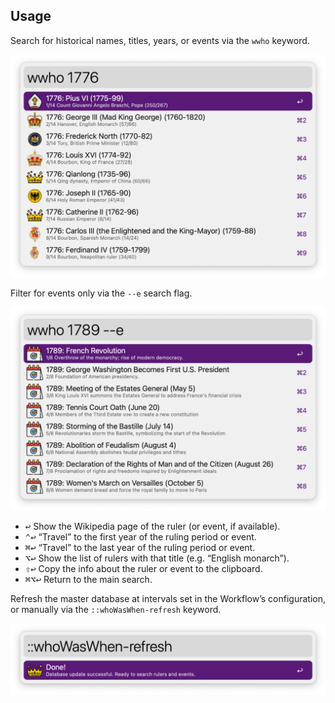 ## Usage

Search for historical names, titles, years, or events via the `wwho` keyword.

![Main search for year, names, titles](images/search.png)

Filter for events only via the `--e` search flag.

![Search filtering for events only](images/events.png)

* <kbd>↩</kbd> Show the Wikipedia page of the ruler (or event, if available).
* <kbd>⌃</kbd>️️<kbd>↩</kbd> “Travel” to the first year of the ruling period or event.
* <kbd>⌘</kbd><kbd>↩</kbd> “Travel” to the last year of the ruling period or event.
* <kbd>⌥</kbd><kbd>↩</kbd> Show the list of rulers with that title (e.g. “English monarch”).
* <kbd>⇧</kbd><kbd>↩</kbd> Copy the info about the ruler or event to the clipboard.
* <kbd>⌘</kbd><kbd>⌥</kbd><kbd>↩</kbd> Return to the main search.

Refresh the master database at intervals set in the Workflow’s configuration, or manually via the `::whoWasWhen-refresh` keyword.

![Refresh completed screen](images/refresh.png)
